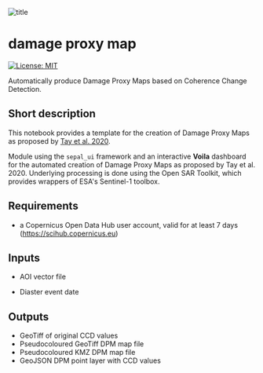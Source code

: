![title](https://raw.githubusercontent.com/ESA-PhiLab/OST_Notebooks/master/auxiliary/header_image.PNG)

# damage proxy map
[![License: MIT](https://img.shields.io/badge/License-MIT-yellow.svg)](https://opensource.org/licenses/MIT)

Automatically produce Damage Proxy Maps based on Coherence Change Detection.

## Short description

This notebook provides a template for the creation of Damage Proxy Maps as proposed by [Tay et al. 2020](https://www.nature.com/articles/s41597-020-0443-5).

Module using the `sepal_ui` framework and an interactive **Voila** dashboard for the automated creation of Damage Proxy Maps as proposed by Tay et al. 2020. Underlying processing is done using the Open SAR Toolkit, which provides wrappers of ESA's Sentinel-1 toolbox. 


## Requirements

- a Copernicus Open Data Hub user account, valid for at least 7 days (https://scihub.copernicus.eu)

## Inputs

- AOI vector file

- Diaster event date


## Outputs

- GeoTiff of original CCD values
- Pseudocoloured GeoTiff DPM map file
- Pseudocoloured KMZ DPM map file
- GeoJSON DPM point layer with CCD values
